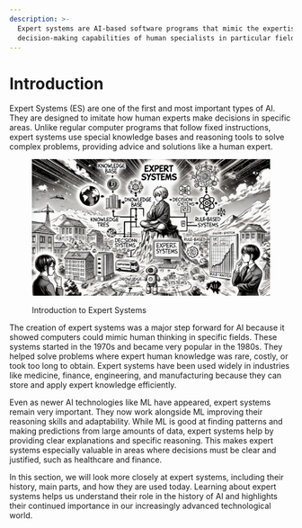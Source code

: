 ```yaml
---
description: >-
  Expert systems are AI-based software programs that mimic the expertise and
  decision-making capabilities of human specialists in particular fields.
---
```


# Introduction

Expert Systems (ES) are one of the first and most important types of AI. They are designed to imitate how human experts make decisions in specific areas. Unlike regular computer programs that follow fixed instructions, expert systems use special knowledge bases and reasoning tools to solve complex problems, providing advice and solutions like a human expert.

<figure><img src="../.gitbook/assets/es-introduction-min.png" alt=""><figcaption><p>Introduction to Expert Systems</p></figcaption></figure>

The creation of expert systems was a major step forward for AI because it showed computers could mimic human thinking in specific fields. These systems started in the 1970s and became very popular in the 1980s. They helped solve problems where expert human knowledge was rare, costly, or took too long to obtain. Expert systems have been used widely in industries like medicine, finance, engineering, and manufacturing because they can store and apply expert knowledge efficiently.

Even as newer AI technologies like ML have appeared, expert systems remain very important. They now work alongside ML improving their reasoning skills and adaptability. While ML is good at finding patterns and making predictions from large amounts of data, expert systems help by providing clear explanations and specific reasoning. This makes expert systems especially valuable in areas where decisions must be clear and justified, such as healthcare and finance.

In this section, we will look more closely at expert systems, including their history, main parts, and how they are used today. Learning about expert systems helps us understand their role in the history of AI and highlights their continued importance in our increasingly advanced technological world.
